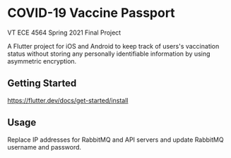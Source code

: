 # COVID-19 Vaccine Passport
VT ECE 4564 Spring 2021 Final Project

A Flutter project for iOS and Android to keep track of users's vaccination status without storing any personally identifiable information by using asymmetric encryption.

## Getting Started

https://flutter.dev/docs/get-started/install

## Usage

Replace IP addresses for RabbitMQ and API servers and update RabbitMQ username and password.
